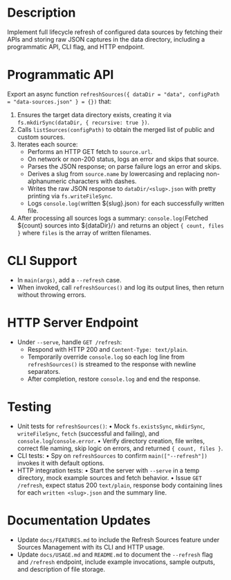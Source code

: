 # Description

Implement full lifecycle refresh of configured data sources by fetching their APIs and storing raw JSON captures in the data directory, including a programmatic API, CLI flag, and HTTP endpoint.

# Programmatic API

Export an async function `refreshSources({ dataDir = "data", configPath = "data-sources.json" } = {})` that:
1. Ensures the target data directory exists, creating it via `fs.mkdirSync(dataDir, { recursive: true })`.
2. Calls `listSources(configPath)` to obtain the merged list of public and custom sources.
3. Iterates each source:
   - Performs an HTTP GET fetch to `source.url`.
   - On network or non-200 status, logs an error and skips that source.
   - Parses the JSON response; on parse failure logs an error and skips.
   - Derives a slug from `source.name` by lowercasing and replacing non-alphanumeric characters with dashes.
   - Writes the raw JSON response to `dataDir/<slug>.json` with pretty printing via `fs.writeFileSync`.
   - Logs `console.log(`written ${slug}.json`)` for each successfully written file.
4. After processing all sources logs a summary: `console.log(`Fetched ${count} sources into ${dataDir}/`)` and returns an object `{ count, files }` where `files` is the array of written filenames.

# CLI Support

- In `main(args)`, add a `--refresh` case.
- When invoked, call `refreshSources()` and log its output lines, then return without throwing errors.

# HTTP Server Endpoint

- Under `--serve`, handle `GET /refresh`:
  - Respond with HTTP 200 and `Content-Type: text/plain`.
  - Temporarily override `console.log` so each log line from `refreshSources()` is streamed to the response with newline separators.
  - After completion, restore `console.log` and end the response.

# Testing

- Unit tests for `refreshSources()`:
  • Mock `fs.existsSync`, `mkdirSync`, `writeFileSync`, `fetch` (successful and failing), and `console.log`/`console.error`.
  • Verify directory creation, file writes, correct file naming, skip logic on errors, and returned `{ count, files }`.
- CLI tests:
  • Spy on `refreshSources` to confirm `main(["--refresh"])` invokes it with default options.
- HTTP integration tests:
  • Start the server with `--serve` in a temp directory, mock example sources and fetch behavior.
  • Issue `GET /refresh`, expect status 200 `text/plain`, response body containing lines for each `written <slug>.json` and the summary line.

# Documentation Updates

- Update `docs/FEATURES.md` to include the Refresh Sources feature under Sources Management with its CLI and HTTP usage.
- Update `docs/USAGE.md` and `README.md` to document the `--refresh` flag and `/refresh` endpoint, include example invocations, sample outputs, and description of file storage.